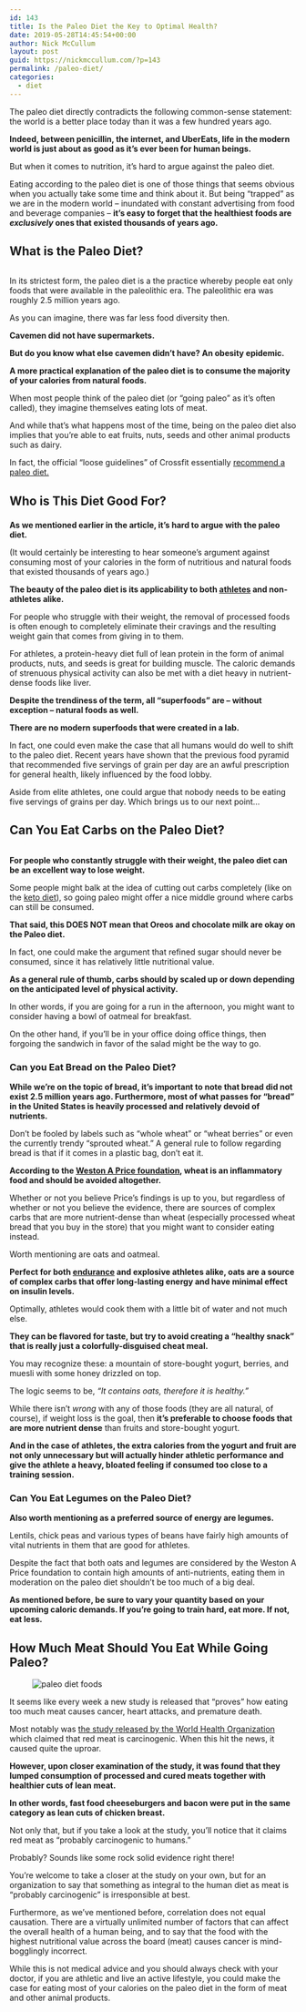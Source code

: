 ```yaml
---
id: 143
title: Is the Paleo Diet the Key to Optimal Health?
date: 2019-05-28T14:45:54+00:00
author: Nick McCullum
layout: post
guid: https://nickmccullum.com/?p=143
permalink: /paleo-diet/
categories:
  - diet
---
```

<!--more--><figure class="wp-block-embed-youtube wp-block-embed is-type-video is-provider-youtube wp-embed-aspect-16-9 wp-has-aspect-ratio">

<div class="wp-block-embed__wrapper">
</div></figure> 

The paleo diet directly contradicts the following common-sense statement: the world is a better place today than it was a few hundred years ago. 

**Indeed, between penicillin, the internet, and UberEats, life in the modern world is just about as good as it&#8217;s ever been for human beings.**

But when it comes to nutrition, it&#8217;s hard to argue against the paleo diet. 

Eating according to the paleo diet is one of those things that seems obvious when you actually take some time and think about it. But being &#8220;trapped&#8221; as we are in the modern world &#8211; inundated with constant advertising from food and beverage companies &#8211; **it&#8217;s easy to forget that the healthiest foods are _exclusively_ ones that existed thousands of years ago.**

## What is the Paleo Diet?

<div class="wp-block-image">
  <figure class="aligncenter"><img src="https://lh3.googleusercontent.com/ENlJ3aUsxl7MwhG4BNLS5QinUun2fLY4i6575Js_lBdgdrlUVeM9ivEvIWmUKp8CEdNV3iHlPXJcTzeAqMv6OFXsKIUS06KATu5DKw7NkeS87xotGOQecLGgABYGYhQDIHv4f3np" alt="" /></figure>
</div>

In its strictest form, the paleo diet is a the practice whereby people eat only foods that were available in the paleolithic era. The paleolithic era was roughly 2.5 million years ago. 

As you can imagine, there was far less food diversity then.

**Cavemen did not have supermarkets.** 

**But do you know what else cavemen didn&#8217;t have? An obesity epidemic.**

**A more practical explanation of the paleo diet is to consume the majority of your calories from natural foods.** 

When most people think of the paleo diet (or &#8220;going paleo&#8221; as it&#8217;s often called), they imagine themselves eating lots of meat. 

And while that&#8217;s what happens most of the time, being on the paleo diet also implies that you&#8217;re able to eat fruits, nuts, seeds and other animal products such as dairy. 

In fact, the official &#8220;loose guidelines&#8221; of Crossfit essentially [recommend a paleo diet.](https://healthfully.com/290230-paleo-diet-for-crossfit.html) 

## Who is This Diet Good For?<figure class="wp-block-embed-youtube aligncenter wp-block-embed is-type-video is-provider-youtube wp-embed-aspect-16-9 wp-has-aspect-ratio">

<div class="wp-block-embed__wrapper">
</div></figure> 

**As we mentioned earlier in the article, it&#8217;s hard to argue with the paleo diet.** 

(It would certainly be interesting to hear someone&#8217;s argument against consuming most of your calories in the form of nutritious and natural foods that existed thousands of years ago.)

**The beauty of the paleo diet is its applicability to both [athletes](https://nickmccullum.com/hex-bar-deadlifts/) and non-athletes alike.** 

For people who struggle with their weight, the removal of processed foods is often enough to completely eliminate their cravings and the resulting weight gain that comes from giving in to them.

For athletes, a protein-heavy diet full of lean protein in the form of animal products, nuts, and seeds is great for building muscle. The caloric demands of strenuous physical activity can also be met with a diet heavy in nutrient-dense foods like liver.

**Despite the trendiness of the term, all &#8220;superfoods&#8221; are &#8211; without exception &#8211; natural foods as well.** 

**There are no modern superfoods that were created in a lab.** 

In fact, one could even make the case that all humans would do well to shift to the paleo diet. Recent years have shown that the previous food pyramid that recommended five servings of grain per day are an awful prescription for general health, likely influenced by the food lobby. 

Aside from elite athletes, one could argue that nobody needs to be eating five servings of grains per day. Which brings us to our next point&#8230;

## Can You Eat Carbs on the Paleo Diet?

<div class="wp-block-image">
  <figure class="aligncenter"><img src="https://lh6.googleusercontent.com/0KLR_RynRSAtTTdxJpvPLwQkzS0a65lLcIcZgj06MTNaOUpIrNqpNOif0pYcrBh7Rn_V5okuEfFq1614q4ZTgcmGkPu0ROmXbMh1irRK3Vr6enkkjSQWHfwRt5bQUibDVmCnTkRc" alt="" /></figure>
</div>

**For people who constantly struggle with their weight, the paleo diet can be an excellent way to lose weight.** 

Some people might balk at the idea of cutting out carbs completely (like on the [keto diet](http://nickmccullum.com/keto-diet/)), so going paleo might offer a nice middle ground where carbs can still be consumed. 

**That said, this DOES NOT mean that Oreos and chocolate milk are okay on the Paleo diet.**

In fact, one could make the argument that refined sugar should never be consumed, since it has relatively little nutritional value.

**As a general rule of thumb, carbs should by scaled up or down depending on the anticipated level of physical activity.** 

In other words, if you are going for a run in the afternoon, you might want to consider having a bowl of oatmeal for breakfast.

On the other hand, if you&#8217;ll be in your office doing office things, then forgoing the sandwich in favor of the salad might be the way to go.

### Can you Eat Bread on the Paleo Diet?<figure class="wp-block-embed-youtube aligncenter wp-block-embed is-type-video is-provider-youtube wp-embed-aspect-16-9 wp-has-aspect-ratio">

<div class="wp-block-embed__wrapper">
</div></figure> 

**While we&#8217;re on the topic of bread, it&#8217;s important to note that bread did not exist 2.5 million years ago. Furthermore, most of what passes for &#8220;bread&#8221; in the United States is heavily processed and relatively devoid of nutrients.** 

Don&#8217;t be fooled by labels such as &#8220;whole wheat&#8221; or &#8220;wheat berries&#8221; or even the currently trendy &#8220;sprouted wheat.&#8221; A general rule to follow regarding bread is that if it comes in a plastic bag, don&#8217;t eat it. 

**According to the [Weston A Price foundation](https://www.westonaprice.org/health-topics/abcs-of-nutrition/dietary-guidelines/), wheat is an inflammatory food and should be avoided altogether.** 

Whether or not you believe Price&#8217;s findings is up to you, but regardless of whether or not you believe the evidence, there are sources of complex carbs that are more nutrient-dense than wheat (especially processed wheat bread that you buy in the store) that you might want to consider eating instead.

Worth mentioning are oats and oatmeal. 

**Perfect for both [endurance](https://nickmccullum.com/shin-splints/) and explosive athletes alike, oats are a source of complex carbs that offer long-lasting energy and have minimal effect on insulin levels.**

Optimally, athletes would cook them with a little bit of water and not much else. 

**They can be flavored for taste, but try to avoid creating a &#8220;healthy snack&#8221; that is really just a colorfully-disguised cheat meal.** 

You may recognize these: a mountain of store-bought yogurt, berries, and muesli with some honey drizzled on top.

The logic seems to be, _&#8220;It contains oats, therefore it is healthy.&#8221;_

While there isn&#8217;t _wrong_ with any of those foods (they are all natural, of course), if weight loss is the goal, then **it&#8217;s preferable to choose foods that are more nutrient dense** than fruits and store-bought yogurt. 

**And in the case of athletes, the extra calories from the yogurt and fruit are not only unnecessary but will actually hinder athletic performance and give the athlete a heavy, bloated feeling if consumed too close to a training session.**

### Can You Eat Legumes on the Paleo Diet?<figure class="wp-block-embed-youtube aligncenter wp-block-embed is-type-video is-provider-youtube wp-embed-aspect-16-9 wp-has-aspect-ratio">

<div class="wp-block-embed__wrapper">
</div></figure> 

**Also worth mentioning as a preferred source of energy are legumes.**

Lentils, chick peas and various types of beans have fairly high amounts of vital nutrients in them that are good for athletes. 

Despite the fact that both oats and legumes are considered by the Weston A Price foundation to contain high amounts of anti-nutrients, eating them in moderation on the paleo diet shouldn&#8217;t be too much of a big deal. 

**As mentioned before, be sure to vary your quantity based on your upcoming caloric demands. If you&#8217;re going to train hard, eat more. If not, eat less.**

## How Much Meat Should You Eat While Going Paleo?

<div class="wp-block-image">
  <figure class="aligncenter"><img src="https://lh3.googleusercontent.com/YlQKoppZe45x3k2dcvHW2JrNt3aAUIyq2L2BlY1KtM5zhHjD0LcuxkRJMM0V5yde2rJgeNpr0DEhH3naDCZwypjc0d2VwIgssLTZnfGhUQ3WABVMGTfzhLcbeH4R5HyAGI10txC9" alt="paleo diet foods" /></figure>
</div>

It seems like every week a new study is released that &#8220;proves&#8221; how eating too much meat causes cancer, heart attacks, and premature death.

Most notably was [the study released by the World Health Organization](https://www.who.int/features/qa/cancer-red-meat/en/) which claimed that red meat is carcinogenic. When this hit the news, it caused quite the uproar. 

**However, upon closer examination of the study, it was found that they lumped consumption of processed and cured meats together with healthier cuts of lean meat.** 

**In other words, fast food cheeseburgers and bacon were put in the same category as lean cuts of chicken breast.** 

Not only that, but if you take a look at the study, you&#8217;ll notice that it claims red meat as &#8220;probably carcinogenic to humans.&#8221;

Probably? Sounds like some rock solid evidence right there!

You&#8217;re welcome to take a closer at the study on your own, but for an organization to say that something as integral to the human diet as meat is &#8220;probably carcinogenic&#8221; is irresponsible at best. 

Furthermore, as we&#8217;ve mentioned before, correlation does not equal causation. There are a virtually unlimited number of factors that can affect the overall health of a human being, and to say that the food with the highest nutritional value across the board (meat) causes cancer is mind-bogglingly incorrect. 

While this is not medical advice and you should always check with your doctor, if you are athletic and live an active lifestyle, you could make the case for eating most of your calories on the paleo diet in the form of meat and other animal products.